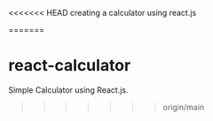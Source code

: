 <<<<<<< HEAD
creating a calculator using react.js

=======
# react-calculator
Simple Calculator using React.js.
>>>>>>> origin/main
